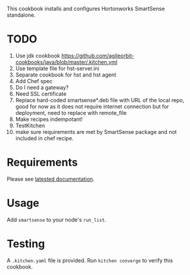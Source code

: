 This cookbook installs and configures Hortonworks SmartSense standalone.

TODO
====

1. Use jdk cookbook https://github.com/agileorbit-cookbooks/java/blob/master/.kitchen.yml
2. Use template file for hst-server.ini
3. Separate cookbook for hst and hst agent 
4. Add Chef spec
5. Do I need a gateway?
6. Need SSL certificate
7. Replace hard-coded smartsense*.deb file with URL of the local repo, good for now as it does not require internet connection but for deployment, need to replace with remote_file
8. Make recipes indempotant!
9. TestKitchen
10. make sure requirements are met by SmartSense package and not included in chef recipe.

Requirements
============

Please see [latested documentation](http://docs.hortonworks.com/HDPDocuments/SS1/SmartSense-1.2.2/bk_smartsense_admin/content/os_requirements.html).

Usage
=====

Add `smartsense` to your node's `run_list`.

Testing
=======

A `.kitchen.yaml` file is provided. Run `kitchen converge` to verify this cookbook.
